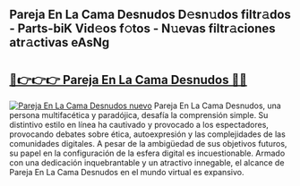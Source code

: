 ## Pareja En La Cama Desnudos D𝚎sn𝚞dos filtr𝚊dos - Parts-biK Vid𝚎os f𝚘tos - N𝚞evas filtr𝚊ciones atr𝚊ctivas eAsNg

# <h2><a href="http://mbb5sx.tromn.icu/?c=Pareja+En+La+Cama+Desnudos">🔗👉👉👉 Pareja En La Cama Desnudos 🔗🔗</a></h2>

[![Pareja En La Cama Desnudos nuevo](https://i.imgur.com/pEAQMta.gif)](http://mbb5sx.tromn.icu/?c=Pareja+En+La+Cama+Desnudos)
Pareja En La Cama Desnudos, una persona multifacética y paradójica, desafía la comprensión simple. Su distintivo estilo en línea ha cautivado y provocado a los espectadores, provocando debates sobre ética, autoexpresión y las complejidades de las comunidades digitales. A pesar de la ambigüedad de sus objetivos futuros, su papel en la configuración de la esfera digital es incuestionable. Armado con una dedicación inquebrantable y un atractivo innegable, el alcance de Pareja En La Cama Desnudos en el mundo virtual es expansivo.
